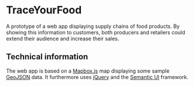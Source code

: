 # TraceYourFood

A prototype of a web app displaying supply chains of food products. By showing this information to customers, both producers and retailers could extend their audience and increase their sales.

## Technical information

The web app is based on a [Mapbox.js](https://www.mapbox.com/mapbox.js/api/v2.4.0/) map displaying some sample [GeoJSON](http://geojson.org/) data. It furthermore uses [jQuery](https://jquery.com/) and the [Semantic UI](http://semantic-ui.com/) framework.